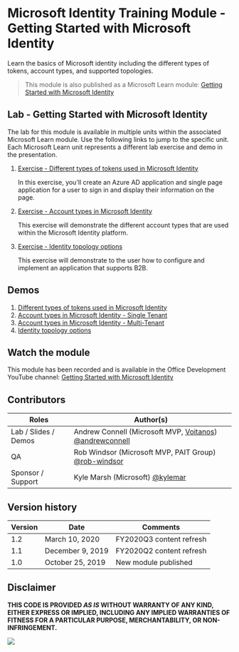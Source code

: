 # Microsoft Identity Training Module - Getting Started with Microsoft Identity

Learn the basics of Microsoft identity including the different types of tokens, account types, and supported topologies.

> This module is also published as a Microsoft Learn module: [Getting Started with Microsoft Identity](https://docs.microsoft.com/learn/modules/getting-started-identity)

## Lab - Getting Started with Microsoft Identity

The lab for this module is available in multiple units within the associated Microsoft Learn module. Use the following links to jump to the specific unit. Each Microsoft Learn unit represents a different lab exercise and demo in the presentation.

1. [Exercise - Different types of tokens used in Microsoft Identity](https://docs.microsoft.com/learn/modules/getting-started-identity/3-exercise-different-token-types)

    In this exercise, you'll create an Azure AD application and single page application for a user to sign in and display their information on the page.

1. [Exercise - Account types in Microsoft Identity](https://docs.microsoft.com/learn/modules/getting-started-identity/5-exercise-different-account-types)

    This exercise will demonstrate the different account types that are used within the Microsoft Identity platform.

1. [Exercise - Identity topology options](https://docs.microsoft.com/learn/modules/getting-started-identity/7-exercise-topology-options)

    This exercise will demonstrate to the user how to configure and implement an application that supports B2B.

## Demos

1. [Different types of tokens used in Microsoft Identity](./demos/01-spa)
1. [Account types in Microsoft Identity - Single Tenant](./demos/02-aspnetcore-singleorg)
1. [Account types in Microsoft Identity - Multi-Tenant](./demos/02-aspnetcore-multitorg)
1. [Identity topology options](./demos/03-aspnetcode-b2b)

## Watch the module

This module has been recorded and is available in the Office Development YouTube channel: [Getting Started with Microsoft Identity](https://youtu.be/3VgHZtjFSPk)

## Contributors

|        Roles         |                                                    Author(s)                                                     |
| -------------------- | ---------------------------------------------------------------------------------------------------------------- |
| Lab / Slides / Demos | Andrew Connell (Microsoft MVP, [Voitanos](https://www.voitanos.io)) [@andrewconnell](//github.com/andrewconnell) |
| QA                   | Rob Windsor (Microsoft MVP, PAIT Group) [@rob-windsor](//github.com/rob-windsor) |
| Sponsor / Support    | Kyle Marsh (Microsoft) [@kylemar](//github.com/kylemar)                                                          |

## Version history

| Version |       Date       |         Comments         |
| ------- | ---------------- | ------------------------ |
| 1.2     | March 10, 2020   | FY2020Q3 content refresh |
| 1.1     | December 9, 2019 | FY2020Q2 content refresh |
| 1.0     | October 25, 2019 | New module published     |

## Disclaimer

**THIS CODE IS PROVIDED _AS IS_ WITHOUT WARRANTY OF ANY KIND, EITHER EXPRESS OR IMPLIED, INCLUDING ANY IMPLIED WARRANTIES OF FITNESS FOR A PARTICULAR PURPOSE, MERCHANTABILITY, OR NON-INFRINGEMENT.**

<img src="https://telemetry.sharepointpnp.com/TrainingContent/Identity/01-getting-started-microsoft-identity" />
